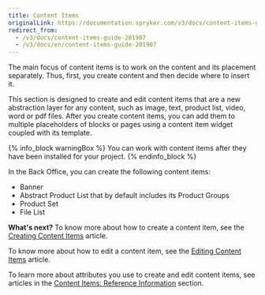 ```yaml
---
title: Content Items
originalLink: https://documentation.spryker.com/v3/docs/content-items-guide-201907
redirect_from:
  - /v3/docs/content-items-guide-201907
  - /v3/docs/en/content-items-guide-201907
---
```


The main focus of content items is to work on the content and its placement separately. Thus, first, you create content and then decide where to insert it.

This section is designed to create and edit content items that are a new abstraction layer for any content, such as image, text, product list, video, word or pdf files. After you create content items, you can add them to multiple placeholders of blocks or pages using a content item widget coupled with its template.

{% info_block warningBox %}
You can work with content items after they have been installed for your project.
{% endinfo_block %}

In the Back Office, you can create the following content items:

* Banner
* Abstract Product List that by default includes its Product Groups
* Product Set 
* File List

**What's next?**
To know more about how to create a content item, see the [Creating Content Items](/docs/scos/dev/user-guides/201907.0/back-office-user-guide/content-management/content-items/creating-content-items.html) article.

To know more about how to edit a content item, see the [Editing Content Items](/docs/scos/dev/user-guides/201907.0/back-office-user-guide/content-management/content-items/editing-content-items.html) article.

To learn more about attributes you use to create and edit content items, see articles in the [Content Items: Reference Information](/docs/scos/dev/user-guides/201907.0/back-office-user-guide/content-management/content-items/references/content-items-reference-information.html) section.
